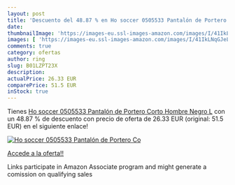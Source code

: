 ```yaml
---
layout: post
title: 'Descuento del 48.87 % en Ho soccer 0505533 Pantalón de Portero Co'
date: 
thumbnailImage: 'https://images-eu.ssl-images-amazon.com/images/I/41IkLNqGJeL._SL200_.jpg'
images: [ 'https://images-eu.ssl-images-amazon.com/images/I/41IkLNqGJeL._SL200_.jpg' ]
comments: true
category: ofertas
author: ring
slug: B01LZPT23X
description:
actualPrice: 26.33 EUR
comparePrice: 51.5 EUR
inStock: true
---
```


Tienes [Ho soccer 0505533 Pantalón de Portero Corto  Hombre  Negro  L](https://www.amazon.es/dp/B01LZPT23X/?tag=tolees-21) con un 48.87 % de descuento con precio de oferta de 26.33 EUR (original: 51.5 EUR) en el siguiente enlace!

[![Ho soccer 0505533 Pantalón de Portero Co](https://images-eu.ssl-images-amazon.com/images/I/41IkLNqGJeL._SL200_.jpg)](https://www.amazon.es/dp/B01LZPT23X/?tag=tolees-21)

[Accede a la oferta!!](https://www.amazon.es/dp/B01LZPT23X/?tag=tolees-21)

Links participate in Amazon Associate program and might generate a comission on qualifying sales


